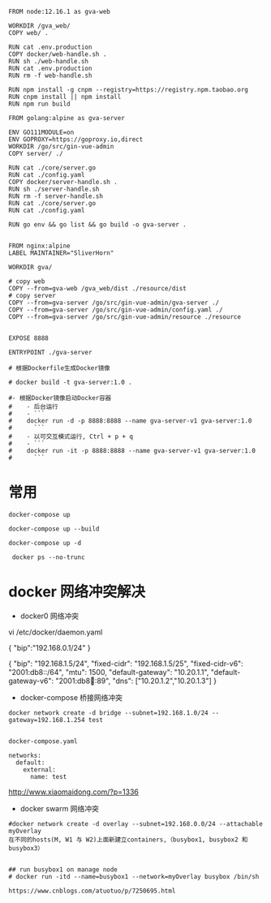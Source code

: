 ```
FROM node:12.16.1 as gva-web

WORKDIR /gva_web/
COPY web/ .

RUN cat .env.production
COPY docker/web-handle.sh .
RUN sh ./web-handle.sh
RUN cat .env.production
RUN rm -f web-handle.sh

RUN npm install -g cnpm --registry=https://registry.npm.taobao.org
RUN cnpm install || npm install
RUN npm run build

FROM golang:alpine as gva-server

ENV GO111MODULE=on
ENV GOPROXY=https://goproxy.io,direct
WORKDIR /go/src/gin-vue-admin
COPY server/ ./

RUN cat ./core/server.go
RUN cat ./config.yaml
COPY docker/server-handle.sh .
RUN sh ./server-handle.sh
RUN rm -f server-handle.sh
RUN cat ./core/server.go
RUN cat ./config.yaml

RUN go env && go list && go build -o gva-server .


FROM nginx:alpine
LABEL MAINTAINER="SliverHorn"

WORKDIR gva/

# copy web
COPY --from=gva-web /gva_web/dist ./resource/dist
# copy server
COPY --from=gva-server /go/src/gin-vue-admin/gva-server ./
COPY --from=gva-server /go/src/gin-vue-admin/config.yaml ./
COPY --from=gva-server /go/src/gin-vue-admin/resource ./resource


EXPOSE 8888

ENTRYPOINT ./gva-server

# 根据Dockerfile生成Docker镜像

# docker build -t gva-server:1.0 .

#- 根据Docker镜像启动Docker容器
#    - 后台运行
#    - ```
#    docker run -d -p 8888:8888 --name gva-server-v1 gva-server:1.0
#      ```
#    - 以可交互模式运行, Ctrl + p + q
#    - ```
#    docker run -it -p 8888:8888 --name gva-server-v1 gva-server:1.0
#      ```
```


# 常用

```
docker-compose up

docker-compose up --build

docker-compose up -d

 docker ps --no-trunc
```
# docker 网络冲突解决


- docker0 网络冲突

vi /etc/docker/daemon.yaml

{
    "bip":"192.168.0.1/24"
}

{
  "bip": "192.168.1.5/24",
  "fixed-cidr": "192.168.1.5/25",
  "fixed-cidr-v6": "2001:db8::/64",
  "mtu": 1500,
  "default-gateway": "10.20.1.1",
  "default-gateway-v6": "2001:db8:abcd::89",
  "dns": ["10.20.1.2","10.20.1.3"]
}


- docker-compose 桥接网络冲突

```
docker network create -d bridge --subnet=192.168.1.0/24 --gateway=192.168.1.254 test


docker-compose.yaml

networks:
  default:
    external:
      name: test

```
http://www.xiaomaidong.com/?p=1336

- docker swarm  网络冲突

```
#docker network create -d overlay --subnet=192.168.0.0/24 --attachable myOverlay
在不同的hosts(M, W1 与 W2)上面新建立containers,（busybox1, busybox2 和 busybox3）


## run busybox1 on manage node
# docker run -itd --name=busybox1 --network=myOverlay busybox /bin/sh

https://www.cnblogs.com/atuotuo/p/7250695.html
```
